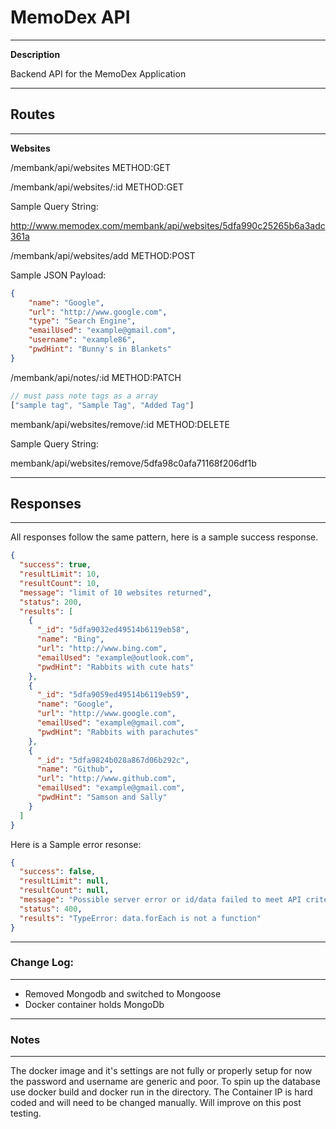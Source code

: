 # MemoDex API

---

**Description**

Backend API for the MemoDex Application

---

## Routes

---

**Websites**

/membank/api/websites  METHOD:GET

/membank/api/websites/:id  METHOD:GET

Sample Query String:

http://www.memodex.com/membank/api/websites/5dfa990c25265b6a3adc361a

/membank/api/websites/add  METHOD:POST

Sample JSON Payload:

```json
{
	"name": "Google",
	"url": "http://www.google.com",
	"type": "Search Engine",
	"emailUsed": "example@gmail.com",
	"username": "example86",
	"pwdHint": "Bunny's in Blankets"
}

```


/membank/api/notes/:id METHOD:PATCH

```javascript
// must pass note tags as a array
["sample tag", "Sample Tag", "Added Tag"]

```

membank/api/websites/remove/:id METHOD:DELETE

Sample Query String:

membank/api/websites/remove/5dfa98c0afa71168f206df1b

---

## Responses

---

All responses follow the same pattern, here is a sample success response. 

```json
{
  "success": true,
  "resultLimit": 10,
  "resultCount": 10,
  "message": "limit of 10 websites returned",
  "status": 200,
  "results": [
    {
      "_id": "5dfa9032ed49514b6119eb58",
      "name": "Bing",
      "url": "http://www.bing.com",
      "emailUsed": "example@outlook.com",
      "pwdHint": "Rabbits with cute hats"
    },
    {
      "_id": "5dfa9059ed49514b6119eb59",
      "name": "Google",
      "url": "http://www.google.com",
      "emailUsed": "example@gmail.com",
      "pwdHint": "Rabbits with parachutes"
    },
    {
      "_id": "5dfa9824b028a867d06b292c",
      "name": "Github",
      "url": "http://www.github.com",
      "emailUsed": "example@gmail.com",
      "pwdHint": "Samson and Sally"
    }
  ]
}
```

Here is a Sample error resonse:

```json
{
  "success": false,
  "resultLimit": null,
  "resultCount": null,
  "message": "Possible server error or id/data failed to meet API criteria please refer to the documentation for route specific requirements",
  "status": 400,
  "results": "TypeError: data.forEach is not a function"
}

```

---

### Change Log:

---

* Removed Mongodb and switched to Mongoose 
* Docker container holds MongoDb

---

### Notes

---

The docker image and it's settings are not fully or properly setup for now the password and username are generic and poor. To spin up the database use docker build and docker run in the directory. The Container IP is hard coded and will need to be changed manually. Will improve on this post testing. 